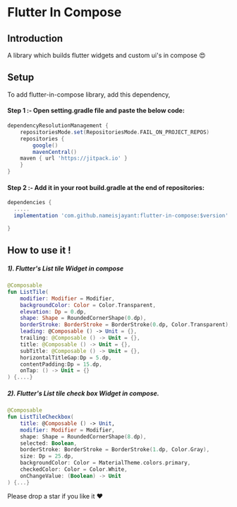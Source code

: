 # Flutter In Compose

## Introduction

A library which builds flutter widgets and custom ui's in compose 😍

## Setup

To add flutter-in-compose library, add this dependency,

#### Step 1 :- Open setting.gradle file and paste the below code:

```gradle  
dependencyResolutionManagement {
    repositoriesMode.set(RepositoriesMode.FAIL_ON_PROJECT_REPOS)
    repositories {
        google()
        mavenCentral()
	maven { url 'https://jitpack.io' }
    }
}
```

#### Step 2 :- Add it in your root build.gradle at the end of repositories:

```gradle  
dependencies {  
  .....
  implementation 'com.github.nameisjayant:flutter-in-compose:$version'

}  
```
## How to use it !

##### 1). Flutter's List tile Widget in compose

```kotlin
@Composable
fun ListTile(
    modifier: Modifier = Modifier,
    backgroundColor: Color = Color.Transparent,
    elevation: Dp = 0.dp,
    shape: Shape = RoundedCornerShape(0.dp),
    borderStroke: BorderStroke = BorderStroke(0.dp, Color.Transparent),
    leading: @Composable () -> Unit = {},
    trailing: @Composable () -> Unit = {},
    title: @Composable () -> Unit = {},
    subTitle: @Composable () -> Unit = {},
    horizontalTitleGap:Dp = 5.dp,
    contentPadding:Dp = 15.dp,
    onTap: () -> Unit = {}
) {....}
```

##### 2). Flutter's List tile check box Widget in compose.

```kotlin
@Composable
fun ListTileCheckbox(
    title: @Composable () -> Unit,
    modifier: Modifier = Modifier,
    shape: Shape = RoundedCornerShape(8.dp),
    selected: Boolean,
    borderStroke: BorderStroke = BorderStroke(1.dp, Color.Gray),
    size: Dp = 25.dp,
    backgroundColor: Color = MaterialTheme.colors.primary,
    checkedColor: Color = Color.White,
    onChangeValue: (Boolean) -> Unit
) {...}
```

Please drop a star if you like it ❤️
